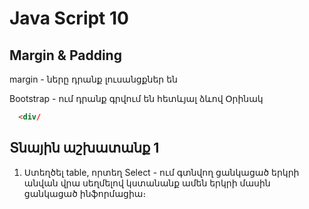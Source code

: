 # Java Script 10

## Margin & Padding
  margin - ները դրանք լուսանցքներ են

  Bootstrap - ում դրանք գրվում են հետևյալ ձևով
  Օրինակ

```html
  <div/
```



## Տնային աշխատանք 1

1. Ստեղծել table, որտեղ Select - ում գտնվող ցանկացած երկրի անվան վրա սեղմելով կստանանք ամեն երկրի մասին ցանկացած ինֆորմացիա։

